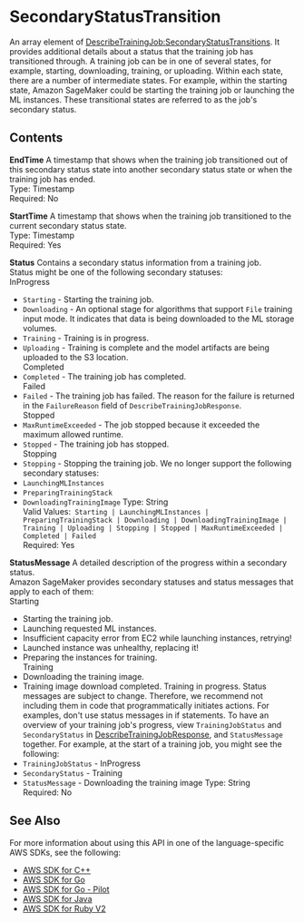 # SecondaryStatusTransition<a name="API_SecondaryStatusTransition"></a>

An array element of [DescribeTrainingJob:SecondaryStatusTransitions](API_DescribeTrainingJob.md#SageMaker-DescribeTrainingJob-response-SecondaryStatusTransitions)\. It provides additional details about a status that the training job has transitioned through\. A training job can be in one of several states, for example, starting, downloading, training, or uploading\. Within each state, there are a number of intermediate states\. For example, within the starting state, Amazon SageMaker could be starting the training job or launching the ML instances\. These transitional states are referred to as the job's secondary status\. 

## Contents<a name="API_SecondaryStatusTransition_Contents"></a>

 **EndTime**   <a name="SageMaker-Type-SecondaryStatusTransition-EndTime"></a>
A timestamp that shows when the training job transitioned out of this secondary status state into another secondary status state or when the training job has ended\.  
Type: Timestamp  
Required: No

 **StartTime**   <a name="SageMaker-Type-SecondaryStatusTransition-StartTime"></a>
A timestamp that shows when the training job transitioned to the current secondary status state\.  
Type: Timestamp  
Required: Yes

 **Status**   <a name="SageMaker-Type-SecondaryStatusTransition-Status"></a>
Contains a secondary status information from a training job\.  
Status might be one of the following secondary statuses:    
InProgress  
+  `Starting` \- Starting the training job\.
+  `Downloading` \- An optional stage for algorithms that support `File` training input mode\. It indicates that data is being downloaded to the ML storage volumes\.
+  `Training` \- Training is in progress\.
+  `Uploading` \- Training is complete and the model artifacts are being uploaded to the S3 location\.  
Completed  
+  `Completed` \- The training job has completed\.  
Failed  
+  `Failed` \- The training job has failed\. The reason for the failure is returned in the `FailureReason` field of `DescribeTrainingJobResponse`\.  
Stopped  
+  `MaxRuntimeExceeded` \- The job stopped because it exceeded the maximum allowed runtime\.
+  `Stopped` \- The training job has stopped\.  
Stopping  
+  `Stopping` \- Stopping the training job\.
We no longer support the following secondary statuses:  
+  `LaunchingMLInstances` 
+  `PreparingTrainingStack` 
+  `DownloadingTrainingImage` 
Type: String  
Valid Values:` Starting | LaunchingMLInstances | PreparingTrainingStack | Downloading | DownloadingTrainingImage | Training | Uploading | Stopping | Stopped | MaxRuntimeExceeded | Completed | Failed`   
Required: Yes

 **StatusMessage**   <a name="SageMaker-Type-SecondaryStatusTransition-StatusMessage"></a>
A detailed description of the progress within a secondary status\.   
Amazon SageMaker provides secondary statuses and status messages that apply to each of them:    
Starting  
+ Starting the training job\.
+ Launching requested ML instances\.
+ Insufficient capacity error from EC2 while launching instances, retrying\!
+ Launched instance was unhealthy, replacing it\!
+ Preparing the instances for training\.  
Training  
+ Downloading the training image\.
+ Training image download completed\. Training in progress\.
Status messages are subject to change\. Therefore, we recommend not including them in code that programmatically initiates actions\. For examples, don't use status messages in if statements\.
To have an overview of your training job's progress, view `TrainingJobStatus` and `SecondaryStatus` in [DescribeTrainingJobResponse](API_DescribeTrainingJobResponse.md), and `StatusMessage` together\. For example, at the start of a training job, you might see the following:  
+  `TrainingJobStatus` \- InProgress
+  `SecondaryStatus` \- Training
+  `StatusMessage` \- Downloading the training image
Type: String  
Required: No

## See Also<a name="API_SecondaryStatusTransition_SeeAlso"></a>

For more information about using this API in one of the language\-specific AWS SDKs, see the following:
+  [AWS SDK for C\+\+](https://docs.aws.amazon.com/goto/SdkForCpp/sagemaker-2017-07-24/SecondaryStatusTransition) 
+  [AWS SDK for Go](https://docs.aws.amazon.com/goto/SdkForGoV1/sagemaker-2017-07-24/SecondaryStatusTransition) 
+  [AWS SDK for Go \- Pilot](https://docs.aws.amazon.com/goto/SdkForGoPilot/sagemaker-2017-07-24/SecondaryStatusTransition) 
+  [AWS SDK for Java](https://docs.aws.amazon.com/goto/SdkForJava/sagemaker-2017-07-24/SecondaryStatusTransition) 
+  [AWS SDK for Ruby V2](https://docs.aws.amazon.com/goto/SdkForRubyV2/sagemaker-2017-07-24/SecondaryStatusTransition) 